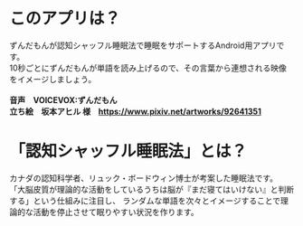 # このアプリは？
ずんだもんが認知シャッフル睡眠法で睡眠をサポートするAndroid用アプリです。</br>
10秒ごとにずんだもんが単語を読み上げるので、その言葉から連想される映像をイメージしましょう。</br>
</br>
<b>音声　VOICEVOX:ずんだもん</b></br>
<b>立ち絵　坂本アヒル 様　https://www.pixiv.net/artworks/92641351</b></br>

# 「認知シャッフル睡眠法」とは？
カナダの認知科学者、リュック・ボードウィン博士が考案した睡眠法です。</br>
「大脳皮質が理論的な活動をしているうちは脳が『まだ寝てはいけない』と判断する」という仕組みに注目し、
ランダムな単語を次々とイメージすることで理論的な活動を停止させて眠りやすい状況を作ります。</br>
